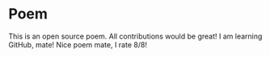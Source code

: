 # Poem
This is an open source poem. All contributions would be great!
I am learning GitHub, mate!
Nice poem mate, I rate 8/8!